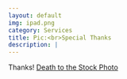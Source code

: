 ```yaml
---
layout: default
img: ipad.png
category: Services
title: Pic:<br>Special Thanks
description: |
---
```

  Thanks! [Death to the Stock Photo](http://join.deathtothestockphoto.com/) 
